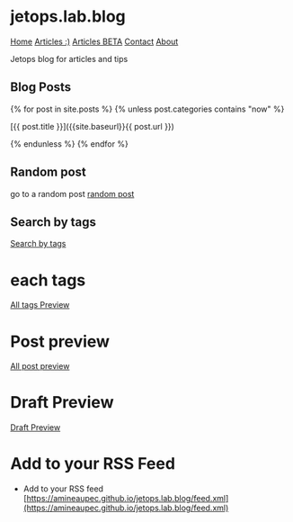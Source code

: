 <link rel="stylesheet" href="./css/style-readme.css">

# jetops.lab.blog

<div class="topnav">
  <a class="active" href="#home">Home</a>
  <!-- <a href="./docs">Articles</a> -->
  <a href="./#blog-posts">Articles :)</a>
  <a href="./#draft-preview">Articles BETA</a>
  <a href="./utilities-page/contact">Contact</a>
  <a href="./utilities-page/about">About</a>
</div>


Jetops blog for articles and tips


## Blog Posts 

{% for post in site.posts %}
{% unless post.categories contains "now" %}

[{{ post.title }}]({{site.baseurl}}{{ post.url }})

{% endunless %}
{% endfor %}

## Random post 
go to a random post  [random post](./utilities-jekyll/random)

## Search by tags
[Search by tags](./utilities-jekyll/tags)


# each tags 

[All tags Preview](utilities-jekyll/for-each-tags.md)


# Post preview

[All post preview](utilities-jekyll/all-post.md)




# Draft Preview

[Draft Preview](utilities-jekyll/display_draft.md)


# Add to your RSS Feed
- Add to your RSS feed [https://amineaupec.github.io/jetops.lab.blog/feed.xml](https://amineaupec.github.io/jetops.lab.blog/feed.xml)

<!-- # Test post for each post url and title


<ul>
  {% for post in site.posts %}
    <li>
      <a href="{{ post.url }}">{{ post.title }}</a>
    </li>
  {% endfor %}
</ul> -->